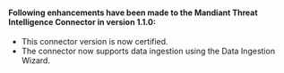 #### Following enhancements have been made to the Mandiant Threat Intelligence Connector in version 1.1.0:

- This connector version is now certified.
- The connector now supports data ingestion using the Data Ingestion Wizard.